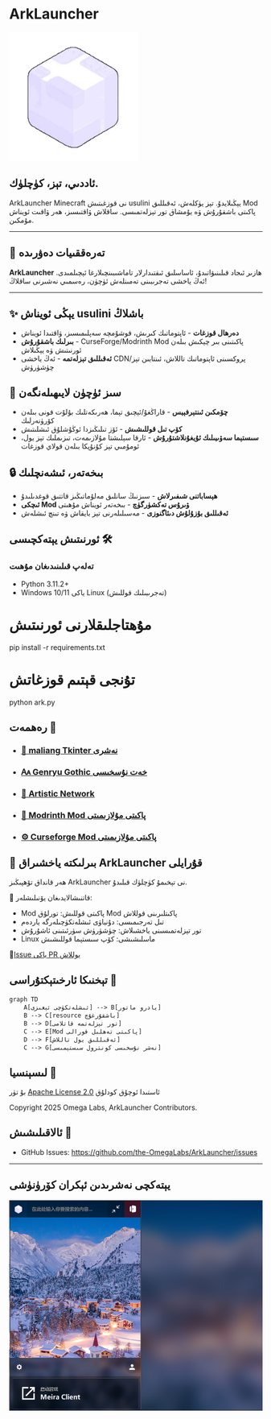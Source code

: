 
# ArkLauncher
![ArkLauncher لوگوسى](src/icon/main.png)
<br>
<h2>ئاددىي، تېز، كۈچلۈك.</h2>

ArkLauncher Minecraft نى قوزغىتىش usulini يېڭىلايدۇ. تېز يۈكلەش، ئەقىللىق Mod پاكىتى باشقۇرۇش ۋە يۇمشاق تور تېزلەتمىسى. ساقلاش ۋاقتىسىز، ھەر ۋاقىت ئويناش مۇمكىن.

---
## 🚧 تەرەققىيات دەۋرىدە
**ArkLauncher** ھازىر ئىجاد قىلىنىۋاتىدۇ، ئاساسلىق ئىقتىدارلار تاماشىبىنچىلارغا ئېچىلمىدى. ئەڭ ياخشى تەجرىبىنى تەمىنلەش ئۈچۈن، رەسمىي نەشىرنى ساقلاڭ!

---

## ✨ يېڭى ئويناش usulini باشلاڭ 
- **دەرھال قوزغات** - ئاپتوماتىك كىرىش، قوشۇمچە سەپلىمىسىز، ۋاقتىدا ئويناش
- **بىرلىك باشقۇرۇش** - CurseForge/Modrinth Mod پاكىتىنى بىر چېكىش بىلەن ئورنىتىش ۋە يېڭىلاش
- **ئەقىللىق تېزلەتمە** - ئەڭ ياخشى CDN/پروكسىنى ئاپتوماتىك تاللاش، ئىنتايىن تېز چۈشۈرۈش

## 💖 سىز ئۈچۈن لايىھىلەنگەن 
- **چۆمكىن ئىنتېرفېيس** - قاراڭغۇ/ئېچىق تېما، ھەرىكەتلىك بۇلۇت فونى بىلەن كۆرۈنەرلىك
- **كۆپ تىل قوللىشىش** - ئۆز تىلىڭىزدا ئوڭۇشلۇق ئىشلىتىش
- **سىستېما سەۋىيىلىك ئۇيغۇنلاشتۇرۇش** - ئارقا سېلىشتا مۇلازىمەت، تىزىملىك تېز يول، ئومۇمىي تېز كۇنۇپكا بىلەن قولاي قوزغات

## 🔒 بىخەتەر، ئىشەنچلىك 
- **ھېساباتنى شىفىرلاش** - سىزنىڭ سانلىق مەلۇماتىڭىز قاتتىق قوغدىلىدۇ
- **ئىچكى Mod ۋىرۇس تەكشۈرگۈچ** - بىخەتەر ئويناش مۇھىتى
- **ئەقىللىق بۇزۇلۇش دىئاگنوزى** - مەسىلىلەرنى تېز بايقاش ۋە تىنچ ئىشلەش

## ئورنىتىش يېتەكچىسى 🛠️
### تەلەپ قىلىنىدىغان مۇھىت
- Python 3.11.2+
- Windows 10/11 ياكى Linux (تەجرىبىلىك قوللىش)

# مۇھتاجلىقلارنى ئورنىتىش
pip install -r requirements.txt

# تۇنجى قېتىم قوزغاتش
python ark.py


## رەھمەت 🧡
- ### [🎨 maliang Tkinter نەشرى](https://github.com/Xiaokang2022/maliang)
- ### [🗛 Genryu Gothic خەت نۇسخىسى](https://github.com/the-OmegaLabs/Genryu-Gothic-PCJK)
- ### [🧊 Artistic Network](https://playat.cn/)
- ### [🔧 Modrinth Mod پاكىتى مۇلازىمىتى](https://modrinth.com)
- ### [⚙️ Curseforge Mod پاكىتى مۇلازىمىتى](https://curseforge.com)

## 🤝 بىرلىكتە ياخشىراق ArkLauncher قۇرايلى
ھەر قانداق تۆھپىڭىز ArkLauncher نى تېخىمۇ كۈچلۈك قىلىدۇ.

📌 قاتنىشالايدىغان يۆنىلىشلەر:
- Mod پاكىتى قوللىش: تورلۇق Mod پاكىتلىرىنى قوللاش
- تىل تەرجىمىسى: دۇنياۋى ئىشلەتكۈچىلەرگە ياردەم
- تور تېزلەتمىسىنى ياخشىلاش: چۈشۈرۈش سۈرئىتىنى ئاشۇرۇش
- Linux ماسلىشىشى: كۆپ سىستېما قوللىشىش

🔗[Issue ياكى PR يوللاش](https://github.com/the-OmegaLabs/ArkLauncher/issues)

## تېخنىكا ئارخىتېكتۇراسى 🧠
```mermaid
graph TD
    A[ئىشلەتكۈچى ئېغىزى] --> B[يادرو ماتور]
    B --> C[resource باشقۇرغۇچ]
    B --> D[تور تېزلەتمە قاتلامى]
    C --> E[Mod پاكىتى تەھلىل قورالى]
    D --> F[ئەقىللىق يول تاللاش]
    C --> G[نەشر نۇسخىسى كونترول سىستېمىسى]
```

## لىسېنسیا 📜
بۇ تۈر [Apache License 2.0](https://www.apache.org/licenses/LICENSE-2.0.html) ئاستىدا ئوچۇق كودلۇق

Copyright 2025 Omega Labs, ArkLauncher Contributors.

## ئالاقىلىشىش 📮
- GitHub Issues: https://github.com/the-OmegaLabs/ArkLauncher/issues

---
## يېتەكچى نەشرىدىن ئېكران كۆرۈنۈشى
![كۆرۈنۈش سۈرەت](preview/preview-cn-dark.png)
